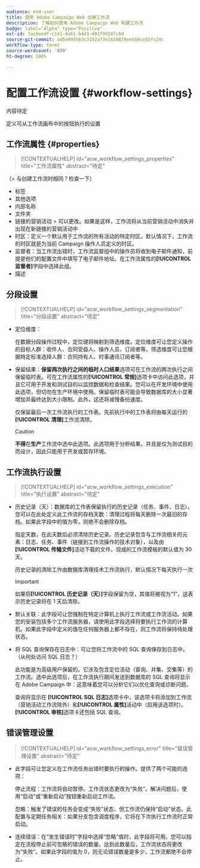 ```yaml
---
audience: end-user
title: 使用 Adobe Campaign Web 创建工作流
description: 了解如何使用 Adobe Campaign Web 构建工作流
badge: label="Alpha" type="Positive"
exl-id: 7ac8eedf-c141-4a61-b4d3-d81f99247c6d
source-git-commit: ad5a995563c3192a73e1658878eeb58ce55fc24c
workflow-type: tm+mt
source-wordcount: '839'
ht-degree: 100%

---
```


# 配置工作流设置 {#workflow-settings}

内容待定

定义可从工作流画布中的按钮执行的设置
<!--à reformuler-->

## 工作流属性 {#properties}

>[!CONTEXTUALHELP]
>id="acw_workflow_settings_properties"
>title="工作流属性"
>abstract="待定"

（= 与创建工作流时相同？检查一下）

* 标签
* 其他选项
* 内部名称
* 文件夹
* 链接的营销活动 > 可以更改。如果是这样，工作流将从当前营销活动中消失并出现在新链接的营销活动中
* 时区：定义一个默认用于工作流的所有活动的特定时区。默认情况下，工作流的时区就是为当前 Campaign 操作人员定义的时区。
* 监督者：当工作流出错时，工作流监督组中的操作员将收到电子邮件通知，前提是他们的配置文件中填写了电子邮件地址。在工作流属性的&#x200B;**[!UICONTROL 监督者]**&#x200B;字段中选择此组。
* 描述

## 分段设置

>[!CONTEXTUALHELP]
>id="acw_workflow_settings_segmentation"
>title="分段设置"
>abstract="待定"

* 定位维度：

   在数据分段操作过程中，定位键将映射到筛选维度。定位维度可让您定义操作的目标人群：收件人、合同受益人、操作人员、订阅者等。筛选维度可让您根据特定标准选择人群：合同持有人、时事通讯订阅者等。

* 保留结果：**保留两次执行之间的临时人口结果**&#x200B;选项可在工作流的两次执行之间保留临时表。可在工作流属性的&#x200B;**[!UICONTROL 常规]**&#x200B;选项卡中访问此选项，并且它可用于开发和测试目的以监控数据和检查结果。您可以在开发环境中使用此选项，但切勿在生产环境中使用。保留临时表可能会导致数据库的大小显著增加并最终达到大小限制。此外，这还将减慢备份速度。

   仅保留最后一次工作流执行的工作表。先前执行中的工作表将由每天运行的&#x200B;**[!UICONTROL 清理]**&#x200B;工作流清除。

   >[!CAUTION]
   >
   >**不得**&#x200B;在&#x200B;**生产**&#x200B;工作流中选中此选项。此选项用于分析结果，并且是仅为测试目的而设计，因此只能用于开发或暂存环境。

## 工作流执行设置

>[!CONTEXTUALHELP]
>id="acw_workflow_settings_execution"
>title="执行设置"
>abstract="待定"

* 历史记录（天）：数据库的工作表保留执行的历史记录（任务、事件、日志）。您可以在此处定义此工作流的存档天数：清理过程将每天删除一次最旧的存档。如果此字段中的值为零，则绝不会删除存档。

   指定天数，在此天数后必须清除历史记录。历史记录包含与工作流相关的元素：日志、任务、事件（链接到工作流操作的技术对象），以及由&#x200B;**[!UICONTROL 传输文件]**&#x200B;活动下载的文件。现成的工作流模板的默认值为 30 天。

   历史记录的清除工作由数据库清理技术工作流执行，默认情况下每天执行一次

   >[!IMPORTANT]
   >
   >如果将&#x200B;**[!UICONTROL 历史记录（天）]**&#x200B;字段保留为空，其值将被视为“1”，这表示历史记录将在 1 天后清除。

* 默认关联：此字段可让您强制在特定计算机上执行工作流或工作流活动。如果您的安装包括多个工作流服务器，请使用此字段选择将要执行工作流的计算机。如果此字段中定义的值在任何服务器上都不存在，则工作流将保持待处理状态。

* 将 SQL 查询保存在日志中：可让您将工作流中的 SQL 查询保存到日志中。（从何处访问 SQL 日志？）

   此功能是为高级用户保留的。它涉及包含定位活动（查询、并集、交集等）的工作流。选中此选项后，在工作流执行期间发送到数据库的 SQL 查询将显示在 Adobe Campaign 中：这意味着您可以分析它们以优化查询或诊断问题。

   查询将显示在 **[!UICONTROL SQL 日志]**&#x200B;选项卡中，该选项卡将添加到工作流（营销活动工作流除外）和&#x200B;**[!UICONTROL 属性]**&#x200B;活动中（启用该选项时）。**[!UICONTROL 审核]**&#x200B;选项卡还包括 SQL 查询。

## 错误管理设置

>[!CONTEXTUALHELP]
>id="acw_workflow_settings_error"
>title="错误管理设置"
>abstract="待定"

* 此字段可让您定义在工作流任务出错时要执行的操作。提供了两个可能的选项：

   停止流程：工作流将自动暂停。工作流状态更改为“失败”。解决问题后，使用“启动”或“重新启动”按钮重新启动工作流。

   忽略：触发了错误的任务会变成“失败”状态，但工作流仍保持“启动”状态。此配置与定期任务相关：如果分支包含调度程序，它将在下次执行工作流时正常启动。

* 连续错误：在“发生错误时”字段中选择“忽略”值时，此字段将可用。您可以指定在流程停止前可忽略的错误的数量。达到此数量后，工作流状态将更改为“失败”。如果此字段的值为 0，则无论错误数量是多少，工作流都绝不会停止。
